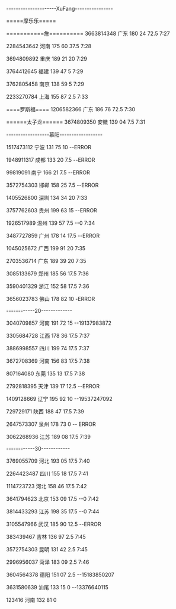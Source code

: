 ---------------------XuFang----------------

=====摩乐乐=====

===========詹==========
3663814348 广东 180 24 72.5
7:27

2284543642 河南 175 60 37.5
7:28

3694809892 重庆 189 21 20
7:29

3764412645 福建 139 47 5
7:29

3762805458 南京 138 59 5
7:29

2233270784 上海 155 87 2.5
7:33

====罗斯福====
1206582366 广东 186 76 72.5
7:30

======太子龙======
3674809350 安徽 139 04 7.5
7:31

------------------慕阳------------------

1517473112 宁波 131 75 10  --ERROR

1948911317 成都 133 20 7.5  --ERROR

99819091 南宁 166 21 7.5  --ERROR

3572754303 邯郸 158 25 7.5  --ERROR

1405526800 深圳 134 34 20
7:33

3757762603 贵州 199 63 15  --ERROR

1926517989 温州 139 57 7.5  --0
7:34

3487727859 广州 178 14 17.5  --ERROR

1045025672 广西 199 91 20
7:35

2703536714 广东 189 39 20
7:35

3085133679 郑州 185 56 17.5
7:36

3590401329 浙江 152 58 17.5
7:36

3656023783 佛山 178 82 10  -ERROR

------------20-------------

3040709857 河南 191 72 15  --19137983872

3305684728 江西 178 36 17.5
7:37

3886998557 四川 199 74 17.5
7:37

3672708369 河南 156 83 17.5
7:38

807164080 东莞 135 13 17.5
7:38

2792818395 天津 139 17 12.5  --ERROR

1409128669 辽宁 195 92 10  --19537247092

729729171 陕西 188 47 17.5
7:39

2647573307 泉州 178 73 0  --	ERROR

3062268936 江苏 189 08 17.5
7:39

------------30------------

3769055709 河北 193 05 17.5
7:40

2264423487 四川 155 18 17.5
7:41

1114723723 河北 158 46 17.5
7:42

3641794623 北京 153 09 17.5  --0
7:42

3814433293 江苏 198 35 17.5  --0
7:44

3105547966 武汉 185 90 12.5  --ERROR

383439467 吉林 136 97 2.5
7:45

3572754303 昆明 131 42 2.5
7:45

2996956037 菏泽 183 09 2.5
7:46

3604564378 德阳 151 07 2.5  --15183850207

3631580639 汕尾 133 15 0  --13376640115

123416 河南 132 81 0